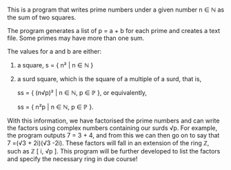 This is a program that writes prime numbers under a given number n ∈ ℕ as the sum of two squares.

The program generates a list of p = a + b for each prime and creates a text file. Some primes may have more than one sum. 

The values for a and b are either:
1) a square, s = { n² | n ∈ ℕ }
2) a surd square, which is the square of a multiple of a surd, that is, 
   
   ss = { (n√p)² | n ∈ ℕ, p ∈ ℙ }, or equivalently, 
   
   ss = { n²p | n ∈ ℕ, p ∈ ℙ }.

With this information, we have factorised the prime numbers and can write the factors using complex numbers containing our surds √p.
For example, the program outputs 7 = 3 + 4, and from this we can then go on to say that 7 =(√3 + 2i)(√3 -2i). These factors will fall in an extension of the ring ℤ, such as ℤ [ i, √p ]. This program will be further developed to list the factors and specify the necessary ring in due course!
